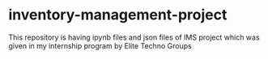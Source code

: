 # inventory-management-project
This repository is having ipynb files and json files of IMS project which was given in my internship program by Elite Techno Groups

